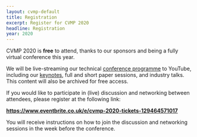 ```yaml
---
layout: cvmp-default
title: Registration
excerpt: Register for CVMP 2020
headline: Registration
year: 2020
---
```


CVMP 2020 is **free** to attend, thanks to our sponsors and being a fully virtual conference this year.

We will be live-streaming our technical [conference programme]({{site.baseurl}}/2020/programme/) to YouTube, including our [keynotes]({{site.baseurl}}/2020/keynotes/), full and short paper sessions, and industry talks. This content will also be archived for free access.

If you would like to participate in (live) discussion and networking between attendees, please register at the following link:

**https://www.eventbrite.co.uk/e/cvmp-2020-tickets-129464571017**

You will receive instructions on how to join the discussion and networking sessions in the week before the conference.

